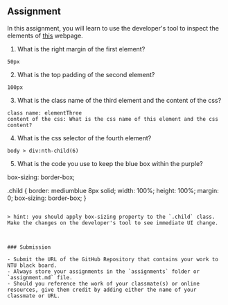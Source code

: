 ## Assignment

In this assignment, you will learn to use the developer's tool to inspect the elements of [this](https://nznznh.csb.app/) webpage.

1. What is the right margin of the first element? 
```
50px
```
2. What is the top padding of the second element?
```
100px

```

3. What is the class name of the third element and the content of the css?
```
class name: elementThree
content of the css: What is the css name of this element and the css content?

```

4. What is the css selector of the fourth element?
```
body > div:nth-child(6)

```

5. What is the code you use to keep the blue box within the purple?

box-sizing: border-box;

.child {
    border: mediumblue 8px solid;
    width: 100%;
    height: 100%;
    margin: 0;
    box-sizing: border-box;
}

```

> hint: you should apply box-sizing property to the `.child` class. Make the changes on the developer's tool to see immediate UI change.



### Submission 

- Submit the URL of the GitHub Repository that contains your work to NTU black board.
- Always store your assignments in the `assignments` folder or `assignment.md` file.
- Should you reference the work of your classmate(s) or online resources, give them credit by adding either the name of your classmate or URL. 
